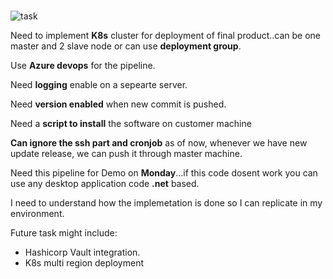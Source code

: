 # 


![task](https://user-images.githubusercontent.com/67837999/131972571-81cffbf2-07be-4f88-ada7-48e2d7ebdf33.PNG)

Need to implement **K8s** cluster for deployment of final product..can be one master and 2 slave node or can use **deployment group**.

Use **Azure devops** for the pipeline.

Need **logging** enable on a sepearte server.

Need **version enabled** when new commit is pushed.

Need a **script to install** the software on customer machine

**Can ignore the ssh part and cronjob** as of now, whenever we have new update release, we can push it through master machine.

Need this pipeline for Demo on **Monday**...if this code dosent work you can use any desktop application code **.net** based.

I need to understand how the implemetation is done so I can replicate in my environment.



Future task might include:

- Hashicorp Vault integration.
- K8s multi region deployment





